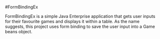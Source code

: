 #FormBindingEx

FormBindingEx is a simple Java Enterprise application that 
gets user inputs for their favourite games and displays it
within a table. As the name suggests, this project uses
form binding to save the user input into a Game beans 
object.